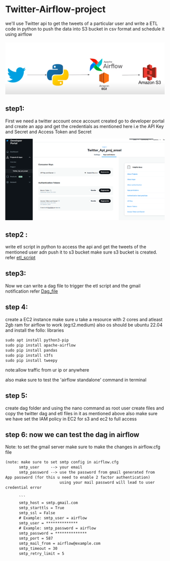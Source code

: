 # Twitter-Airflow-project

we'll use Twitter api to get the tweets of a particular user and write a ETL code in python to push the data into S3 bucket in csv format  and schedule it using airflow

![My Image](https://github.com/ansel9618/Twitter-Airflow-project/blob/main/images/Architecture.png)

## step1:

First we need a twitter account once account created go to developer portal and create an app
and get the credentials as mentioned here i.e the API Key and Secret and Access Token and Secret

![My Image](https://github.com/ansel9618/Twitter-Airflow-project/blob/main/images/Twitter_proj_devoper_portal.png)

## step2 :

write etl script in python to access the api and get the tweets of the mentioned user adn push it to s3 bucket
make sure s3 bucket is created.
refer [etl_script](https://github.com/ansel9618/Twitter-Airflow-project/blob/main/twitter_etl%20copy_github.py)


## step3:

Now we can write a dag file to trigger the etl script and the gmail notification refer [Dag_file](https://github.com/ansel9618/Twitter-Airflow-project/blob/main/twitter_dag.py)

## step 4:

create a EC2 instance make sure u take a resource with 2 cores and atleast 2gb ram for airflow to work (eg:t2.medium) also os should be ubuntu 22.04
and install the follo: libraries
```sudo apt-get update
sudo apt install python3-pip
sudo pip install apache-airflow
sudo pip install pandas
sudo pip install s3fs
sudo pip install tweepy
```
note:allow traffic from ur ip or anywhere

also make sure to test the 'airflow standalone' command in terminal 
## step 5: 
create dag folder and using the nano command as root user create files and copy the twitter dag and etl files in it as mentioned above
also make sure we have set the IAM policy in EC2 for s3 and ec2 to full access

## step 6: now we can test the dag in airflow
Note: to set the gmail server make sure to make the changes in airflow.cfg file

```
(note: make sure to set smtp config in airflow.cfg
      smtp_user     --> your email
      smtp_password --> use the password from gmail generated from  App password (for this u need to enable 2 factor authentication)
                        using your mail password will lead to user credential error
      
      ```
      smtp_host = smtp.gmail.com
      smtp_starttls = True
      smtp_ssl = False
      # Example: smtp_user = airflow
      smtp_user = **************
      # Example: smtp_password = airflow
      smtp_password = **************
      smtp_port = 587
      smtp_mail_from = airflow@example.com
      smtp_timeout = 30
      smtp_retry_limit = 5
```
